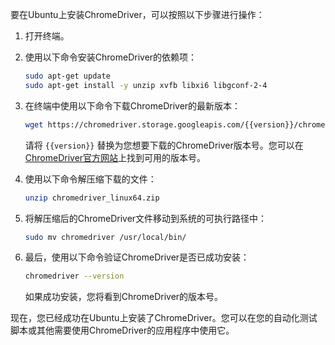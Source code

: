 要在Ubuntu上安装ChromeDriver，可以按照以下步骤进行操作：

1. 打开终端。
2. 使用以下命令安装ChromeDriver的依赖项：

   ```bash
   sudo apt-get update
   sudo apt-get install -y unzip xvfb libxi6 libgconf-2-4
   ```

3. 在终端中使用以下命令下载ChromeDriver的最新版本：

   ```bash
   wget https://chromedriver.storage.googleapis.com/{{version}}/chromedriver_linux64.zip
   ```

   请将 `{{version}}` 替换为您想要下载的ChromeDriver版本号。您可以在[ChromeDriver官方网站](https://sites.google.com/a/chromium.org/chromedriver/downloads)上找到可用的版本号。

4. 使用以下命令解压缩下载的文件：

   ```bash
   unzip chromedriver_linux64.zip
   ```

5. 将解压缩后的ChromeDriver文件移动到系统的可执行路径中：

   ```bash
   sudo mv chromedriver /usr/local/bin/
   ```

6. 最后，使用以下命令验证ChromeDriver是否已成功安装：

   ```bash
   chromedriver --version
   ```

   如果成功安装，您将看到ChromeDriver的版本号。

现在，您已经成功在Ubuntu上安装了ChromeDriver。您可以在您的自动化测试脚本或其他需要使用ChromeDriver的应用程序中使用它。